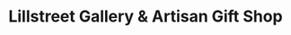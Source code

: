 ---
title: "Lillstreet Gallery & Artisan Gift Shop"
url: /chicago/lillstreet-gallery-and-artisan-gift-shop/
shop: gift
---